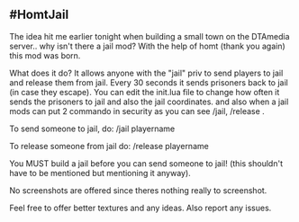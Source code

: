 #HomtJail
----------
The idea hit me earlier tonight when building a small town on the DTAmedia server.. why isn't there a jail mod? With the help of homt (thank you again) this mod was born.

What does it do? It allows anyone with the "jail" priv to send players to jail and release them from jail. Every 30 seconds it sends prisoners back to jail (in case they escape). You can edit the init.lua file to change how often it sends the prisoners to jail and also the jail coordinates. and also when a jail mods can put 2 commando in security as you can see /jail, <playername> /release <playername>.

To send someone to jail, do:
/jail playername

To release someone from jail do:
/release playername

You MUST build a jail before you can send someone to jail! (this shouldn't have to be mentioned but mentioning it anyway).

No screenshots are offered since theres nothing really to screenshot.

Feel free to offer better textures and any ideas. Also report any issues.
